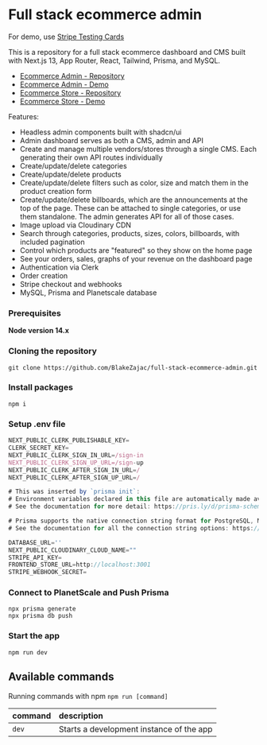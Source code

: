 # Full stack ecommerce admin

For demo, use [Stripe Testing Cards](https://stripe.com/docs/testing)

This is a repository for a full stack ecommerce dashboard and CMS built with Next.js 13, App Router, React, Tailwind, Prisma, and MySQL.

- [Ecommerce Admin - Repository](https://github.com/BlakeZajac/full-stack-ecommerce-admin)
- [Ecommerce Admin - Demo](https://full-stack-ecommerce-admin.vercel.app/)
- [Ecommerce Store - Repository](https://github.com/BlakeZajac/full-stack-ecommerce-store)
- [Ecommerce Store - Demo](https://full-stack-ecommerce-store-bay.vercel.app/)

Features:

- Headless admin components built with shadcn/ui
- Admin dashboard serves as both a CMS, admin and API
- Create and manage multiple vendors/stores through a single CMS. Each generating their own API routes individually
- Create/update/delete categories
- Create/update/delete products
- Create/update/delete filters such as color, size and match them in the product creation form
- Create/update/delete billboards, which are the announcements at the top of the page. These can be attached to single categories, or use them standalone. The admin generates API for all of those cases.
- Image upload via Cloudinary CDN
- Search through categories, products, sizes, colors, billboards, with included pagination
- Control which products are "featured" so they show on the home page
- See your orders, sales, graphs of your revenue on the dashboard page
- Authentication via Clerk
- Order creation
- Stripe checkout and webhooks
- MySQL, Prisma and Planetscale database

### Prerequisites

**Node version 14.x**

### Cloning the repository

```shell
git clone https://github.com/BlakeZajac/full-stack-ecommerce-admin.git
```

### Install packages

```shell
npm i
```

### Setup .env file

```js
NEXT_PUBLIC_CLERK_PUBLISHABLE_KEY=
CLERK_SECRET_KEY=
NEXT_PUBLIC_CLERK_SIGN_IN_URL=/sign-in
NEXT_PUBLIC_CLERK_SIGN_UP_URL=/sign-up
NEXT_PUBLIC_CLERK_AFTER_SIGN_IN_URL=/
NEXT_PUBLIC_CLERK_AFTER_SIGN_UP_URL=/

# This was inserted by `prisma init`:
# Environment variables declared in this file are automatically made available to Prisma.
# See the documentation for more detail: https://pris.ly/d/prisma-schema#accessing-environment-variables-from-the-schema

# Prisma supports the native connection string format for PostgreSQL, MySQL, SQLite, SQL Server, MongoDB and CockroachDB.
# See the documentation for all the connection string options: https://pris.ly/d/connection-strings

DATABASE_URL=''
NEXT_PUBLIC_CLOUDINARY_CLOUD_NAME=""
STRIPE_API_KEY=
FRONTEND_STORE_URL=http://localhost:3001
STRIPE_WEBHOOK_SECRET=
```

### Connect to PlanetScale and Push Prisma

```shell
npx prisma generate
npx prisma db push
```

### Start the app

```shell
npm run dev
```

## Available commands

Running commands with npm `npm run [command]`

| command | description                              |
| :------ | :--------------------------------------- |
| `dev`   | Starts a development instance of the app |
